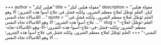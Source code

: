 +++
author = "هيلين كيلر"
title = "مقولة هيلين كيلر"
description = "مقولة هيلين كيلر: العلم تَوَصَّلَ لعلاج معظم الشرور، ولكنه فشل في علاج أسوأ هذه الشرور؛ ألا وهو اللامبالاة تجاه النفس ..."
quote = '''العلم تَوَصَّلَ لعلاج معظم الشرور، ولكنه فشل في علاج أسوأ هذه الشرور؛ ألا وهو اللامبالاة تجاه النفس ...''' 
slug = "العلم-تَوَصَّلَ-لعلاج-معظم-الشرور-ولكنه-فشل-في-علاج-أسوأ-هذه-الشرور؛-ألا-وهو-اللامبالاة-تجاه-النفس-"
+++
العلم تَوَصَّلَ لعلاج معظم الشرور، ولكنه فشل في علاج أسوأ هذه الشرور؛ ألا وهو اللامبالاة تجاه النفس ...
